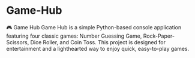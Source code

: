 # Game-Hub
🎮 Game Hub Game Hub is a simple Python-based console application featuring four classic games: Number Guessing Game, Rock-Paper-Scissors, Dice Roller, and Coin Toss. This project is designed for entertainment and a lighthearted way to enjoy quick, easy-to-play games.
